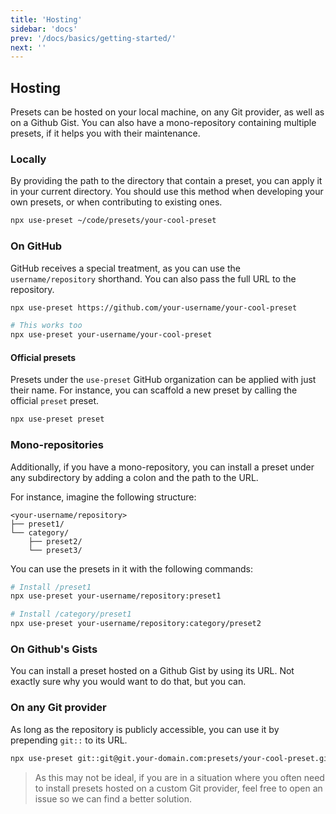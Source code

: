 ```yaml
---
title: 'Hosting'
sidebar: 'docs'
prev: '/docs/basics/getting-started/'
next: ''
---
```


## Hosting

Presets can be hosted on your local machine, on any Git provider, as well as on a Github Gist. You can also have a mono-repository containing multiple presets, if it helps you with their maintenance.

### Locally

By providing the path to the directory that contain a preset, you can apply it in your current directory. You should use this method when developing your own presets, or when contributing to existing ones.

```bash
npx use-preset ~/code/presets/your-cool-preset
```

### On GitHub

GitHub receives a special treatment, as you can use the `username/repository` shorthand. You can also pass the full URL to the repository.

```bash
npx use-preset https://github.com/your-username/your-cool-preset

# This works too
npx use-preset your-username/your-cool-preset
```

#### Official presets

Presets under the `use-preset` GitHub organization can be applied with just their name. For instance, you can scaffold a new preset by calling the official `preset` preset.

```bash
npx use-preset preset
```

### Mono-repositories

Additionally, if you have a mono-repository, you can install a preset under any subdirectory by adding a colon and the path to the URL.

For instance, imagine the following structure:

```
<your-username/repository>
├── preset1/
└── category/
    ├── preset2/
    └── preset3/
```

You can use the presets in it with the following commands:

```bash
# Install /preset1
npx use-preset your-username/repository:preset1

# Install /category/preset1
npx use-preset your-username/repository:category/preset2
```

### On Github's Gists

You can install a preset hosted on a Github Gist by using its URL. Not exactly sure why you would want to do that, but you can.

### On any Git provider

As long as the repository is publicly accessible, you can use it by prepending `git::` to its URL.

```bash
npx use-preset git::git@git.your-domain.com:presets/your-cool-preset.git
```

> As this may not be ideal, if you are in a situation where you often need to install presets hosted on a custom Git provider, feel free to open an issue so we can find a better solution.
